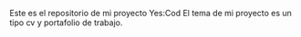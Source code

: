 Este es el repositorio de mi proyecto Yes:Cod
El tema de mi proyecto es un tipo cv y portafolio de trabajo.